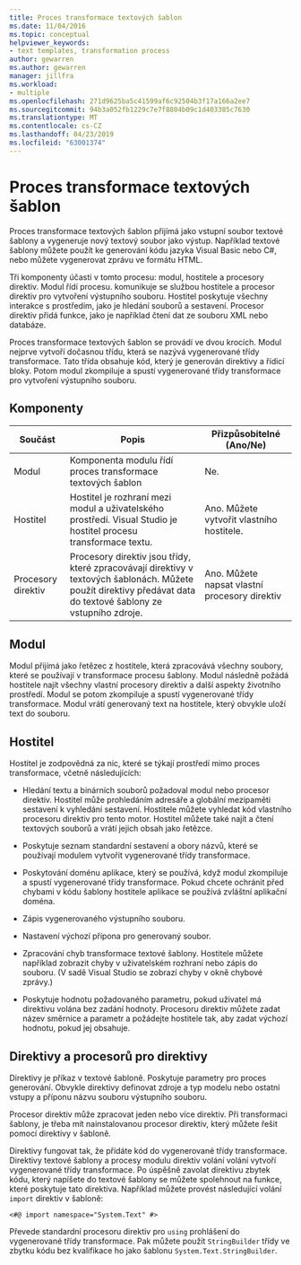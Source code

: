 ```yaml
---
title: Proces transformace textových šablon
ms.date: 11/04/2016
ms.topic: conceptual
helpviewer_keywords:
- text templates, transformation process
author: gewarren
ms.author: gewarren
manager: jillfra
ms.workload:
- multiple
ms.openlocfilehash: 271d9625ba5c41599af6c92504b3f17a166a2ee7
ms.sourcegitcommit: 94b3a052fb1229c7e7f8804b09c1d403385c7630
ms.translationtype: MT
ms.contentlocale: cs-CZ
ms.lasthandoff: 04/23/2019
ms.locfileid: "63001374"
---
```

# <a name="the-text-template-transformation-process"></a>Proces transformace textových šablon
Proces transformace textových šablon přijímá jako vstupní soubor textové šablony a vygeneruje nový textový soubor jako výstup. Například textové šablony můžete použít ke generování kódu jazyka Visual Basic nebo C#, nebo můžete vygenerovat zprávu ve formátu HTML.

 Tři komponenty účasti v tomto procesu: modul, hostitele a procesory direktiv. Modul řídí procesu. komunikuje se službou hostitele a procesor direktiv pro vytvoření výstupního souboru. Hostitel poskytuje všechny interakce s prostředím, jako je hledání souborů a sestavení. Procesor direktiv přidá funkce, jako je například čtení dat ze souboru XML nebo databáze.

 Proces transformace textových šablon se provádí ve dvou krocích. Modul nejprve vytvoří dočasnou třídu, která se nazývá vygenerované třídy transformace. Tato třída obsahuje kód, který je generován direktivy a řídicí bloky. Potom modul zkompiluje a spustí vygenerované třídy transformace pro vytvoření výstupního souboru.

## <a name="components"></a>Komponenty

|Součást|Popis|Přizpůsobitelné (Ano/Ne)|
|-|-|-|
|Modul|Komponenta modulu řídí proces transformace textových šablon|Ne.|
|Hostitel|Hostitel je rozhraní mezi modul a uživatelského prostředí. Visual Studio je hostitel procesu transformace textu.|Ano. Můžete vytvořit vlastního hostitele.|
|Procesory direktiv|Procesory direktiv jsou třídy, které zpracovávají direktivy v textových šablonách. Můžete použít direktivy předávat data do textové šablony ze vstupního zdroje.|Ano. Můžete napsat vlastní procesory direktiv|

## <a name="the-engine"></a>Modul
 Modul přijímá jako řetězec z hostitele, která zpracovává všechny soubory, které se používají v transformace procesu šablony. Modul následně požádá hostitele najít všechny vlastní procesory direktiv a další aspekty životního prostředí. Modul se potom zkompiluje a spustí vygenerované třídy transformace. Modul vrátí generovaný text na hostitele, který obvykle uloží text do souboru.

## <a name="the-host"></a>Hostitel
 Hostitel je zodpovědná za nic, které se týkají prostředí mimo proces transformace, včetně následujících:

- Hledání textu a binárních souborů požadoval modul nebo procesor direktiv. Hostitel může prohledáním adresáře a globální mezipaměti sestavení k vyhledání sestavení. Hostitele můžete vyhledat kód vlastního procesoru direktiv pro tento motor. Hostitel můžete také najít a čtení textových souborů a vrátí jejich obsah jako řetězce.

- Poskytuje seznam standardní sestavení a obory názvů, které se používají modulem vytvořit vygenerované třídy transformace.

- Poskytování doménu aplikace, který se používá, když modul zkompiluje a spustí vygenerované třídy transformace. Pokud chcete ochránit před chybami v kódu šablony hostitele aplikace se používá zvláštní aplikační doména.

- Zápis vygenerovaného výstupního souboru.

- Nastavení výchozí přípona pro generovaný soubor.

- Zpracování chyb transformace textové šablony. Hostitele můžete například zobrazit chyby v uživatelském rozhraní nebo zápis do souboru. (V sadě Visual Studio se zobrazí chyby v okně chybové zprávy.)

- Poskytuje hodnotu požadovaného parametru, pokud uživatel má direktivu volána bez zadání hodnoty. Procesoru direktiv můžete zadat název směrnice a parametr a požádejte hostitele tak, aby zadat výchozí hodnotu, pokud jej obsahuje.

## <a name="directives-and-directive-processors"></a>Direktivy a procesorů pro direktivy
 Direktivy je příkaz v textové šabloně. Poskytuje parametry pro proces generování. Obvykle direktivy definovat zdroje a typ modelu nebo ostatní vstupy a příponu názvu souboru výstupního souboru.

 Procesor direktiv může zpracovat jeden nebo více direktiv. Při transformaci šablony, je třeba mít nainstalovanou procesor direktiv, který můžete řešit pomocí direktivy v šabloně.

 Direktivy fungovat tak, že přidáte kód do vygenerované třídy transformace. Direktivy textové šablony a procesy modulu direktiv volání volání vytvoří vygenerované třídy transformace. Po úspěšně zavolat direktivu zbytek kódu, který napíšete do textové šablony se můžete spolehnout na funkce, které poskytuje tato direktiva. Například můžete provést následující volání `import` direktiv v šabloně:

 `<#@ import namespace="System.Text" #>`

 Převede standardní procesoru direktiv pro `using` prohlášení do vygenerované třídy transformace. Pak můžete použít `StringBuilder` třídy ve zbytku kódu bez kvalifikace ho jako šablonu `System.Text.StringBuilder`.